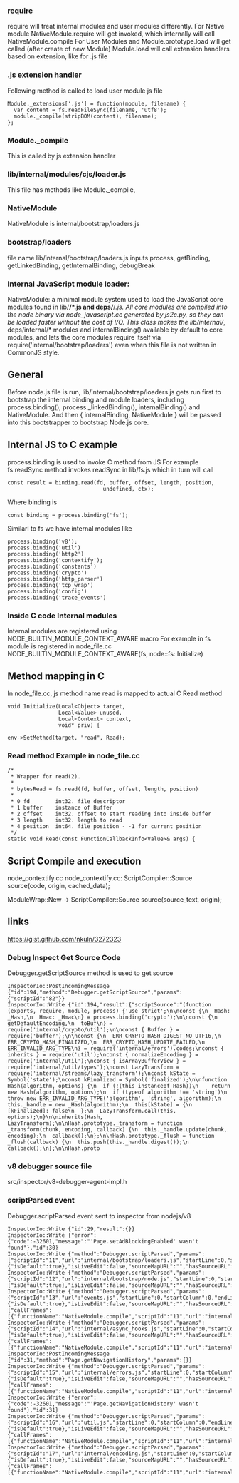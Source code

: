 ### require
require will treat internal modules and user modules differently.
For Native module NativeModule.require will get invoked, which internally will call NativeModule.compile
For User Modules and Module.prototype.load will get called (after create of new Module)
Module.load will call extension handlers based on extension, like for .js file 

### .js extension handler
Following method is called to load user module js file
```
Module._extensions['.js'] = function(module, filename) {
  var content = fs.readFileSync(filename, 'utf8');
  module._compile(stripBOM(content), filename);
};
```
### Module._compile
This is called by js extension handler 

### lib/internal/modules/cjs/loader.js
This file has methods like Module._compile,

### NativeModule
NativeModule is internal/bootstrap/loaders.js

### bootstrap/loaders
file name lib/internal/bootstrap/loaders.js
inputs process, getBinding, getLinkedBinding, getInternalBinding, debugBreak

### Internal JavaScript module loader:
NativeModule: a minimal module system used to load the JavaScript core modules found in lib/**/*.js and deps/**/*.js. All core modules are
compiled into the node binary via node_javascript.cc generated by js2c.py, so they can be loaded faster without the cost of I/O. This class makes the lib/internal/*, deps/internal/* modules and internalBinding() available by default to core modules, and lets the core modules require itself via require('internal/bootstrap/loaders') even when this file is not written in CommonJS style.

## General
Before node.js file is run, lib/internal/bootstrap/loaders.js gets run first to bootstrap the internal binding and module loaders, including process.binding(), process._linkedBinding(), internalBinding() and NativeModule. 
And then { internalBinding, NativeModule } will be passed into this bootstrapper to bootstrap Node.js core.

## Internal JS to C example 
process.binding is used to invoke C method from JS
For example fs.readSync method invokes readSync in lib/fs.js which in turn will call
```
const result = binding.read(fd, buffer, offset, length, position,
                              undefined, ctx);
```  
Where binding is 
```
const binding = process.binding('fs');
```
Similarl to fs we have internal modules like
```
process.binding('v8');
process.binding('util')
process.binding('http2')
process.binding('contextify');
process.binding('constants')
process.binding('crypto')
process.binding('http_parser')
process.binding('tcp_wrap')
process.binding('config')
process.binding('trace_events')
```

### Inside C code Internal modules
Internal modules are registered using NODE_BUILTIN_MODULE_CONTEXT_AWARE macro 
For example in fs module is registered in node_file.cc 
NODE_BUILTIN_MODULE_CONTEXT_AWARE(fs, node::fs::Initialize)

## Method mapping in C
In node_file.cc, js method name read is mapped to actual C Read method
```
void Initialize(Local<Object> target,
                Local<Value> unused,
                Local<Context> context,
                void* priv) {
                
env->SetMethod(target, "read", Read);

```

### Read method Example in node_file.cc
```
/*
 * Wrapper for read(2).
 *
 * bytesRead = fs.read(fd, buffer, offset, length, position)
 *
 * 0 fd        int32. file descriptor
 * 1 buffer    instance of Buffer
 * 2 offset    int32. offset to start reading into inside buffer
 * 3 length    int32. length to read
 * 4 position  int64. file position - -1 for current position
 */
static void Read(const FunctionCallbackInfo<Value>& args) {

```

## Script Compile and execution
node_contextify.cc
node_contextify.cc:    ScriptCompiler::Source source(code, origin, cached_data);

ModuleWrap::New -> 
ScriptCompiler::Source source(source_text, origin);

## links
https://gist.github.com/nkuln/3272323

### Debug Inspect Get Source Code
Debugger.getScriptSource method is used to get source 
```
InspectorIo::PostIncomingMessage {"id":194,"method":"Debugger.getScriptSource","params":{"scriptId":"82"}}
InspectorIo::Write {"id":194,"result":{"scriptSource":"(function (exports, require, module, process) {'use strict';\n\nconst {\n  Hash: _Hash,\n  Hmac: _Hmac\n} = process.binding('crypto');\n\nconst {\n  getDefaultEncoding,\n  toBuf\n} = require('internal/crypto/util');\n\nconst { Buffer } = require('buffer');\n\nconst {\n  ERR_CRYPTO_HASH_DIGEST_NO_UTF16,\n  ERR_CRYPTO_HASH_FINALIZED,\n  ERR_CRYPTO_HASH_UPDATE_FAILED,\n  ERR_INVALID_ARG_TYPE\n} = require('internal/errors').codes;\nconst { inherits } = require('util');\nconst { normalizeEncoding } = require('internal/util');\nconst { isArrayBufferView } = require('internal/util/types');\nconst LazyTransform = require('internal/streams/lazy_transform');\nconst kState = Symbol('state');\nconst kFinalized = Symbol('finalized');\n\nfunction Hash(algorithm, options) {\n  if (!(this instanceof Hash))\n    return new Hash(algorithm, options);\n  if (typeof algorithm !== 'string')\n    throw new ERR_INVALID_ARG_TYPE('algorithm', 'string', algorithm);\n  this._handle = new _Hash(algorithm);\n  this[kState] = {\n    [kFinalized]: false\n  };\n  LazyTransform.call(this, options);\n}\n\ninherits(Hash, LazyTransform);\n\nHash.prototype._transform = function _transform(chunk, encoding, callback) {\n  this._handle.update(chunk, encoding);\n  callback();\n};\n\nHash.prototype._flush = function _flush(callback) {\n  this.push(this._handle.digest());\n  callback();\n};\n\nHash.proto
```

### v8 debugger source file
src/inspector/v8-debugger-agent-impl.h

### scriptParsed event
Debugger.scriptParsed event sent to inspector from nodejs/v8
```
InspectorIo::Write {"id":29,"result":{}}
InspectorIo::Write {"error":{"code":-32601,"message":"'Page.setAdBlockingEnabled' wasn't found"},"id":30}
InspectorIo::Write {"method":"Debugger.scriptParsed","params":{"scriptId":"11","url":"internal/bootstrap/loaders.js","startLine":0,"startColumn":0,"endLine":307,"endColumn":0,"executionContextId":1,"hash":"2c280334a95656e92416d910634ee6a011273e84","executionContextAuxData":{"isDefault":true},"isLiveEdit":false,"sourceMapURL":"","hasSourceURL":false,"isModule":false,"length":10294}}
InspectorIo::Write {"method":"Debugger.scriptParsed","params":{"scriptId":"12","url":"internal/bootstrap/node.js","startLine":0,"startColumn":0,"endLine":585,"endColumn":0,"executionContextId":1,"hash":"029e3f5442fddb9501f2b27369ce8b4b1bf465a8","executionContextAuxData":{"isDefault":true},"isLiveEdit":false,"sourceMapURL":"","hasSourceURL":false,"isModule":false,"length":20516}}
InspectorIo::Write {"method":"Debugger.scriptParsed","params":{"scriptId":"13","url":"events.js","startLine":0,"startColumn":0,"endLine":483,"endColumn":3,"executionContextId":1,"hash":"30146c342aa2fa228266451b2753d18626452880","executionContextAuxData":{"isDefault":true},"isLiveEdit":false,"sourceMapURL":"","hasSourceURL":false,"isModule":false,"length":14535,"stackTrace":{"callFrames":[{"functionName":"NativeModule.compile","scriptId":"11","url":"internal/bootstrap/loaders.js","lineNumber":231,"columnNumber":21}]}}}
InspectorIo::Write {"method":"Debugger.scriptParsed","params":{"scriptId":"14","url":"internal/async_hooks.js","startLine":0,"startColumn":0,"endLine":461,"endColumn":3,"executionContextId":1,"hash":"1d4f827543088b7323ff01654a1d939224c03abb","executionContextAuxData":{"isDefault":true},"isLiveEdit":false,"sourceMapURL":"","hasSourceURL":false,"isModule":false,"length":16009,"stackTrace":{"callFrames":[{"functionName":"NativeModule.compile","scriptId":"11","url":"internal/bootstrap/loaders.js","lineNumber":231,"columnNumber":21}]}}}
InspectorIo::PostIncomingMessage {"id":31,"method":"Page.getNavigationHistory","params":{}}
InspectorIo::Write {"method":"Debugger.scriptParsed","params":{"scriptId":"15","url":"internal/errors.js","startLine":0,"startColumn":0,"endLine":860,"endColumn":3,"executionContextId":1,"hash":"0cd53e529b459da90db5090e7b03f03d03227eba","executionContextAuxData":{"isDefault":true},"isLiveEdit":false,"sourceMapURL":"","hasSourceURL":false,"isModule":false,"length":31102,"stackTrace":{"callFrames":[{"functionName":"NativeModule.compile","scriptId":"11","url":"internal/bootstrap/loaders.js","lineNumber":231,"columnNumber":21}]}}}
InspectorIo::Write {"error":{"code":-32601,"message":"'Page.getNavigationHistory' wasn't found"},"id":31}
InspectorIo::Write {"method":"Debugger.scriptParsed","params":{"scriptId":"16","url":"util.js","startLine":0,"startColumn":0,"endLine":1363,"endColumn":3,"executionContextId":1,"hash":"0c6011d8311ee3d107928705c74484e471741f98","executionContextAuxData":{"isDefault":true},"isLiveEdit":false,"sourceMapURL":"","hasSourceURL":false,"isModule":false,"length":43955,"stackTrace":{"callFrames":[{"functionName":"NativeModule.compile","scriptId":"11","url":"internal/bootstrap/loaders.js","lineNumber":231,"columnNumber":21}]}}}
InspectorIo::Write {"method":"Debugger.scriptParsed","params":{"scriptId":"17","url":"internal/encoding.js","startLine":0,"startColumn":0,"endLine":560,"endColumn":3,"executionContextId":1,"hash":"151429775a7f8a681ec38ec6a08ceb3b1b491f3e","executionContextAuxData":{"isDefault":true},"isLiveEdit":false,"sourceMapURL":"","hasSourceURL":false,"isModule":false,"length":15874,"stackTrace":{"callFrames":[{"functionName":"NativeModule.compile","scriptId":"11","url":"internal/bootstrap/loaders.js","lineNumber":231,"columnNumber":21}]}}}
```
